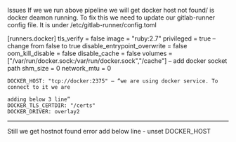 Issues
If we we run above pipeline we will get docker host not found/ is docker deamon running. To fix this we need to update our gitlab-runner config file. It is under /etc/gitlab-runner/config.toml

  [runners.docker]
    tls_verify = false
    image = "ruby:2.7"
    privileged = true – change from false to true
    disable_entrypoint_overwrite = false
    oom_kill_disable = false
    disable_cache = false
    volumes = ["/var/run/docker.sock:/var/run/docker.sock","/cache"] – add docker socket path
    shm_size = 0
    network_mtu = 0

    DOCKER_HOST: "tcp://docker:2375" – “we are using docker service. To connect to it we are                
                                                                                       adding below 3 line”  
    DOCKER_TLS_CERTDIR: "/certs"
    DOCKER_DRIVER: overlay2
--------------------------------------------------
Still we get hostnot found error add below line
        - unset DOCKER_HOST

